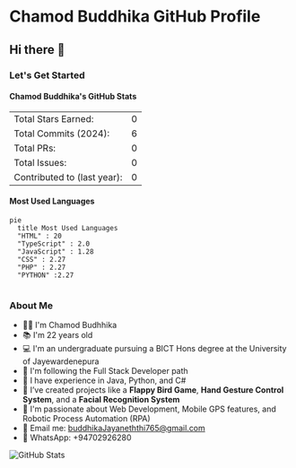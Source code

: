 # Chamod Buddhika GitHub Profile

## Hi there 👋

### Let's Get Started

#### Chamod Buddhika's GitHub Stats

<table>
  <tr>
    <td>Total Stars Earned:</td>
    <td>0</td>
  </tr>
  <tr>
    <td>Total Commits (2024):</td>
    <td>6</td>
  </tr>
  <tr>
    <td>Total PRs:</td>
    <td>0</td>
  </tr>
  <tr>
    <td>Total Issues:</td>
    <td>0</td>
  </tr>
  <tr>
    <td>Contributed to (last year):</td>
    <td>0</td>
  </tr>
</table>

#### Most Used Languages

```mermaid
pie
  title Most Used Languages
  "HTML" : 20
  "TypeScript" : 2.0
  "JavaScript" : 1.28
  "CSS" : 2.27
  "PHP" : 2.27
  "PYTHON" :2.27
  
```

### About Me

- 🙋‍♂️ I'm Chamod Budhhika
- 📚 I'm 22 years old
- 💻 I'm an undergraduate pursuing a BICT Hons degree at the University of Jayewardenepura  
- 🌱 I'm following the Full Stack Developer path  
- 📢 I have experience in Java, Python, and C#  
- 🤝 I’ve created projects like a **Flappy Bird Game**, **Hand Gesture Control System**, and a **Facial Recognition System**
- 🌟 I'm passionate about Web Development, Mobile GPS features, and Robotic Process Automation (RPA)  
- 📧 Email me: [buddhikaJayaneththi765@gmail.com](mailto:buddhikajayaneththi@gmail.com)
- 📱 WhatsApp: +94702926280

![GitHub Stats](https://github-readme-stats.vercel.app/api?username=chamodbuddhika&show_icons=true&theme=tokyonight)
